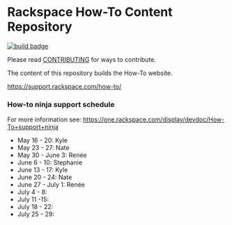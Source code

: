 # Rackspace How-To Content Repository

[![build badge](https://build.developer.rackspace.com/rackerlabs/rackspace-how-to/badge?branch=master)](https://build.developer.rackspace.com/rackerlabs/rackspace-how-to)

Please read [CONTRIBUTING](CONTRIBUTING.md) for ways to contribute.

The content of this repository builds the How-To website.

https://support.rackspace.com/how-to/

### How-to ninja support schedule 

For more information see: https://one.rackspace.com/display/devdoc/How-To+support+ninja

- May 16 - 20: Kyle
- May 23 - 27: Nate
- May 30 - June 3: Renée
- June 6 - 10: Stephanie
- June 13 - 17: Kyle
- June 20 - 24: Nate
- June 27 - July 1: Renée
- July 4 - 8:
- July 11 -15:
- July 18 - 22:
- July 25 - 29:

